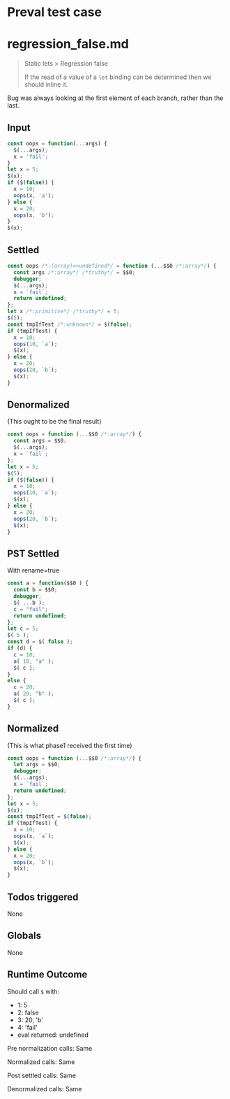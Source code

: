 # Preval test case

# regression_false.md

> Static lets > Regression false
>
> If the read of a value of a `let` binding can be determined then we should inline it.

Bug was always looking at the first element of each branch, rather than the last.

## Input

`````js filename=intro
const oops = function(...args) {
  $(...args);
  x = 'fail';
}
let x = 5;
$(x);
if ($(false)) {
  x = 10;
  oops(x, 'a');
} else {
  x = 20;
  oops(x, 'b');
}
$(x);
`````


## Settled


`````js filename=intro
const oops /*:(array)=>undefined*/ = function (...$$0 /*:array*/) {
  const args /*:array*/ /*truthy*/ = $$0;
  debugger;
  $(...args);
  x = `fail`;
  return undefined;
};
let x /*:primitive*/ /*truthy*/ = 5;
$(5);
const tmpIfTest /*:unknown*/ = $(false);
if (tmpIfTest) {
  x = 10;
  oops(10, `a`);
  $(x);
} else {
  x = 20;
  oops(20, `b`);
  $(x);
}
`````


## Denormalized
(This ought to be the final result)

`````js filename=intro
const oops = function (...$$0 /*:array*/) {
  const args = $$0;
  $(...args);
  x = `fail`;
};
let x = 5;
$(5);
if ($(false)) {
  x = 10;
  oops(10, `a`);
  $(x);
} else {
  x = 20;
  oops(20, `b`);
  $(x);
}
`````


## PST Settled
With rename=true

`````js filename=intro
const a = function($$0 ) {
  const b = $$0;
  debugger;
  $( ...b );
  c = "fail";
  return undefined;
};
let c = 5;
$( 5 );
const d = $( false );
if (d) {
  c = 10;
  a( 10, "a" );
  $( c );
}
else {
  c = 20;
  a( 20, "b" );
  $( c );
}
`````


## Normalized
(This is what phase1 received the first time)

`````js filename=intro
const oops = function (...$$0 /*:array*/) {
  let args = $$0;
  debugger;
  $(...args);
  x = `fail`;
  return undefined;
};
let x = 5;
$(x);
const tmpIfTest = $(false);
if (tmpIfTest) {
  x = 10;
  oops(x, `a`);
  $(x);
} else {
  x = 20;
  oops(x, `b`);
  $(x);
}
`````


## Todos triggered


None


## Globals


None


## Runtime Outcome


Should call `$` with:
 - 1: 5
 - 2: false
 - 3: 20, 'b'
 - 4: 'fail'
 - eval returned: undefined

Pre normalization calls: Same

Normalized calls: Same

Post settled calls: Same

Denormalized calls: Same
